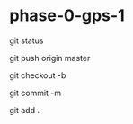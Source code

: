 phase-0-gps-1
=============

git status

git push origin master

git checkout -b

git commit -m

git add .
